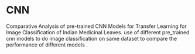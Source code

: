 # CNN
Comparative Analysis of pre-trained CNN Models for Transfer Learning for Image Classification of Indian Medicinal Leaves.
use of different pre_trained cnn models to do image classification on same dataset to compare  the performance of different models .
